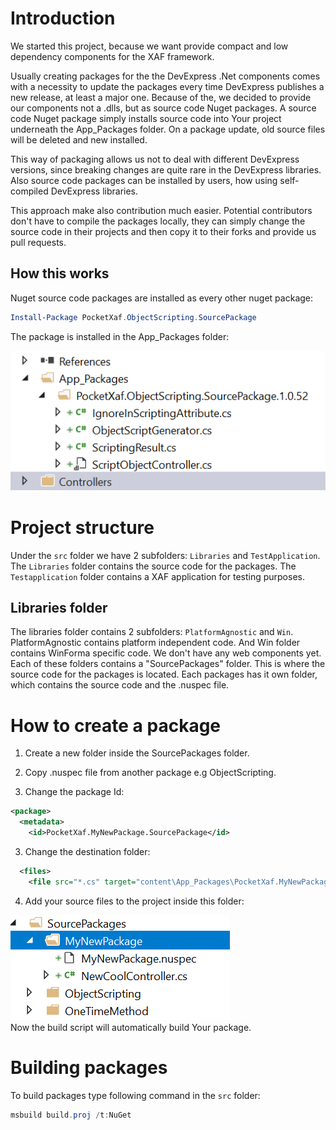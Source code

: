 # Introduction

We started this project, because we want provide compact and low dependency components for the XAF framework. 

Usually creating packages for the the DevExpress .Net components comes with a necessity  to update the packages every time DevExpress publishes a new release, at least a major one. Because of the, we decided to provide our components not a .dlls, but as source code Nuget packages. A source code Nuget package simply installs source code into Your project underneath the App_Packages folder. On a package update, old source files will be deleted and new installed. 

This way of packaging allows us not to deal with different DevExpress versions, since breaking changes are quite rare in the DevExpress libraries. Also source code packages can be installed by users, how using self-compiled  DevExpress libraries.

This approach make also contribution much easier. Potential contributors don't have to compile the packages locally, they can simply change the source code in their projects and then copy it to their forks and provide us pull requests. 

## How this works

Nuget source code packages are installed as every other nuget package:

```Powershell
Install-Package PocketXaf.ObjectScripting.SourcePackage
```

The package is installed in the App_Packages folder:

![screenshot installed package](images/installedpackage.png)


# Project structure

Under the `src` folder we have 2 subfolders: `Libraries` and `TestApplication`. The `Libraries` folder contains the source code for the packages. The `Testapplication` folder contains a XAF application for testing purposes.

## Libraries folder

The libraries folder contains 2 subfolders: `PlatformAgnostic` and `Win`. PlatformAgnostic contains platform independent code. And Win folder contains WinForma specific code. We don't have any web components yet. Each of these folders contains a "SourcePackages" folder. This is where the source code for the packages is located. Each packages has it own folder, which contains the source code and the .nuspec file.

# How to create a package

1. Create a new folder inside the SourcePackages folder.

2. Copy .nuspec file from another package e.g ObjectScripting.

2. Change the package Id:

```XML
<package>
  <metadata>
    <id>PocketXaf.MyNewPackage.SourcePackage</id>
```

3. Change the destination folder:
```XML
  <files>
    <file src="*.cs" target="content\App_Packages\PocketXaf.MyNewPackage.SourcePackage.$version$" />
```

4. Add your source files to the project inside this folder:

![package folder](images/MyNewPackage.png)  
Now the build script will automatically build Your package. 


# Building packages

To build packages type following command in the `src` folder:
```Powershell
msbuild build.proj /t:NuGet
```

